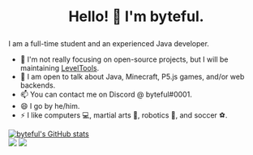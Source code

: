 # <p align="center"> Hello! 👋 I'm byteful. </p>

I am a full-time student and an experienced Java developer.

- 🔭 I'm not really focusing on open-source projects, but I will be maintaining [LevelTools](https://github.com/byteful/LevelTools).
- 💬 I am open to talk about Java, Minecraft, P5.js games, and/or web backends.
- 📫 You can contact me on Discord @ byteful#0001.
- 😄 I go by he/him.
- ⚡ I like computers 💻, martial arts 🥋, robotics 🤖, and soccer ⚽.

[![byteful's GitHub stats](https://github-readme-stats.vercel.app/api?username=byteful)](https://github.com/byteful)<br>
![](https://komarev.com/ghpvc/?username=byteful&color=brightgreen&style=for-the-badge)
![](https://dcbadge.vercel.app/api/shield/816873517622624296)
